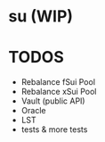 # su (WIP)

# TODOS

- Rebalance fSui Pool
- Rebalance xSui Pool
- Vault (public API)
- Oracle
- LST
- tests & more tests
